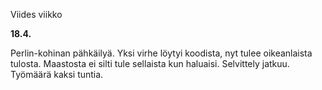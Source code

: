 Viides viikko

**18.4.**

Perlin-kohinan pähkäilyä. Yksi virhe löytyi koodista, nyt tulee oikeanlaista tulosta. Maastosta ei silti tule sellaista kun haluaisi. Selvittely jatkuu. Työmäärä kaksi tuntia.
